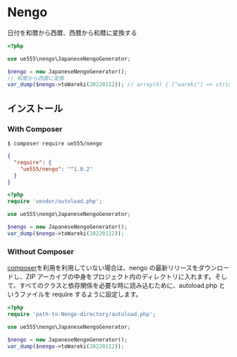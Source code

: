 # Nengo

日付を和暦から西暦、西暦から和暦に変換する

```php
<?php

use ue555\nengo\JapaneseNengoGenerator;

$nengo = new JapaneseNengoGenerator();
// 和暦から西暦に変換
var_dump($nengo->toWareki(20220112)); // array(4) { ["wareki"] => string(6) "令和" ["year"] => string(2) "04" ["month"] => string(2) "01" ["day"] => string(2) "12" }
```

## インストール

### With Composer

```
$ composer require ue555/nengo
```

```json
{
  "require": {
    "ue555/nengo": "^1.0.2"
  }
}
```

```php
<?php
require 'vendor/autoload.php';

use ue555\nengo\JapaneseNengoGenerator;

$nengo = new JapaneseNengoGenerator();
var_dump($nengo->toWareki(20220112));
```

### Without Composer

[composer](https://getcomposer.org/)を利用を利用していない場合は、nengo の最新リリースをダウンロードし、ZIP アーカイブの中身をプロジェクト内のディレクトリに入れます。そして、すべてのクラスと依存関係を必要な時に読み込むために、autoload.php というファイルを require するように設定します。

```php
<?php
require 'path-to-Nengo-directory/autoload.php';

use ue555\nengo\JapaneseNengoGenerator;

$nengo = new JapaneseNengoGenerator();
var_dump($nengo->toWareki(20220112));
```
